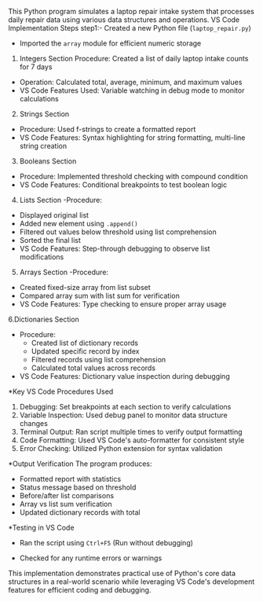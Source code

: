 This Python program simulates a laptop repair intake system that processes daily repair data using various data structures and operations.
VS Code Implementation Steps
step1:- Created a new Python file (`laptop_repair.py`)
- Imported the `array` module for efficient numeric storage

1. Integers Section
Procedure: Created a list of daily laptop intake counts for 7 days
- Operation: Calculated total, average, minimum, and maximum values
- VS Code Features Used: Variable watching in debug mode to monitor calculations

 2. Strings Section
- Procedure: Used f-strings to create a formatted report
- VS Code Features: Syntax highlighting for string formatting, multi-line string creation

3. Booleans Section
- Procedure: Implemented threshold checking with compound condition
- VS Code Features: Conditional breakpoints to test boolean logic

4. Lists Section
-Procedure: 
  - Displayed original list
  - Added new element using `.append()`
  - Filtered out values below threshold using list comprehension
  - Sorted the final list
- VS Code Features: Step-through debugging to observe list modifications

5. Arrays Section
-Procedure:
  - Created fixed-size array from list subset
  - Compared array sum with list sum for verification
- VS Code Features: Type checking to ensure proper array usage

6.Dictionaries Section
- Procedure:
  - Created list of dictionary records
  - Updated specific record by index
  - Filtered records using list comprehension
  - Calculated total values across records
- VS Code Features: Dictionary value inspection during debugging

*Key VS Code Procedures Used

1. Debugging: Set breakpoints at each section to verify calculations
2. Variable Inspection: Used debug panel to monitor data structure changes
3. Terminal Output: Ran script multiple times to verify output formatting
4. Code Formatting: Used VS Code's auto-formatter for consistent style
5. Error Checking: Utilized Python extension for syntax validation

*Output Verification
The program produces:
- Formatted report with statistics
- Status message based on threshold
- Before/after list comparisons
- Array vs list sum verification
- Updated dictionary records with total

*Testing in VS Code
- Ran the script using `Ctrl+F5` (Run without debugging)

- Checked for any runtime errors or warnings

This implementation demonstrates practical use of Python's core data structures in a real-world scenario while leveraging VS Code's development features for efficient coding and debugging.
